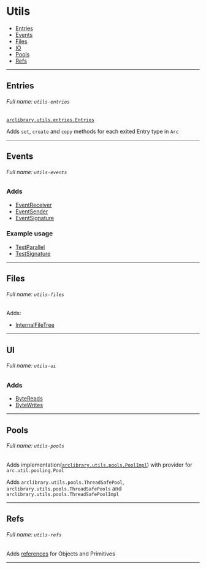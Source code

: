 # Utils

- [Entries](#entries)
- [Events](#events)
- [Files](#files)
- [IO](#io)
- [Pools](#pools)
- [Refs](#refs)

----

## <a name="entries"></a>Entries

###### Full name: `utils-entries`
[`arclibrary.utils.entries.Entries`](entries%2Fsrc%2Farclibrary%2Futils%2Fentries%2FEntries.java)

Adds `set`, `create` and `copy` methods for each exited Entry type in `Arc`

---

## <a name="events"></a> Events

###### Full name: `utils-events`

### Adds
- [EventReceiver](events%2Fsrc%2Farclibrary%2Futils%2Fevents%2FEventReceiver.java)
- [EventSender](events%2Fsrc%2Farclibrary%2Futils%2Fevents%2FEventSender.java)
- [EventSignature](events%2Fsrc%2Farclibrary%2Futils%2Fevents%2FEventSignature.java)

### Example usage
- [TestParallel](events%2Ftest%2Farclibrary%2Futils%2Fevents%2FTestParallel.java)
- [TestSignature](events%2Ftest%2Farclibrary%2Futils%2Fevents%2FTestSignature.java)

----

## <a name="files"></a>Files

###### Full name: `utils-files`

Adds: 
- [InternalFileTree](files%2Fsrc%2Farclibrary%2Futils%2Ffiles%2FInternalFileTree.java)

---
## <a name="ui"></a> UI

###### Full name: `utils-ui`

### Adds
- [ByteReads](io%2Fsrc%2Farclibrary%2Fio%2FByteReads.java)
- [ByteWrites](io%2Fsrc%2Farclibrary%2Fio%2FByteWrites.java)

----

## <a name="pools"></a>Pools

###### Full name: `utils-pools`

Adds implementation([`arclibrary.utils.pools.PoolImpl`](pools%2Fsrc%2Farclibrary%2Futils%2Fpools%2FPoolImpl.java)) with provider for `arc.util.pooling.Pool`

Adds `arclibrary.utils.pools.ThreadSafePool`, `arclibrary.utils.pools.ThreadSafePools` and `arclibrary.utils.pools.ThreadSafePoolImpl`

---
## <a name="refs"></a>Refs

###### Full name: `utils-refs`

Adds [references](refs%2Fsrc%2Farclibrary%2Futils%2Frefs%2FRef.java) for Objects and Primitives

---
